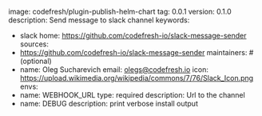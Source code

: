 image: codefresh/plugin-publish-helm-chart
tag: 0.0.1
version: 0.1.0
description: Send message to slack channel
keywords:
  - slack
home: https://github.com/codefresh-io/slack-message-sender
sources:
  - https://github.com/codefresh-io/slack-message-sender
maintainers: # (optional)
  - name: Oleg Sucharevich
    email: olegs@codefresh.io
icon: https://upload.wikimedia.org/wikipedia/commons/7/76/Slack_Icon.png
envs:
  - name: WEBHOOK_URL
    type: required
    description: Url to the channel
  - name: DEBUG
    description: print verbose install output